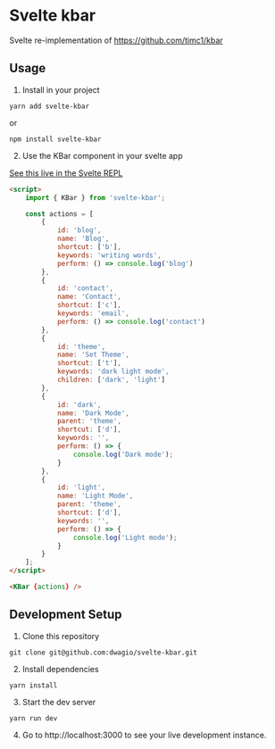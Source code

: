 # Svelte kbar

Svelte re-implementation of https://github.com/timc1/kbar

## Usage

1. Install in your project

```
yarn add svelte-kbar
```

or

```
npm install svelte-kbar
```

2. Use the KBar component in your svelte app

[See this live in the Svelte REPL](https://svelte.dev/repl/48685c134d644bf8b83cee8e513e680e?version=3.43.1)

```html
<script>
	import { KBar } from 'svelte-kbar';

	const actions = [
		{
			id: 'blog',
			name: 'Blog',
			shortcut: ['b'],
			keywords: 'writing words',
			perform: () => console.log('blog')
		},
		{
			id: 'contact',
			name: 'Contact',
			shortcut: ['c'],
			keywords: 'email',
			perform: () => console.log('contact')
		},
		{
			id: 'theme',
			name: 'Set Theme',
			shortcut: ['t'],
			keywords: 'dark light mode',
			children: ['dark', 'light']
		},
		{
			id: 'dark',
			name: 'Dark Mode',
			parent: 'theme',
			shortcut: ['d'],
			keywords: '',
			perform: () => {
				console.log('Dark mode');
			}
		},
		{
			id: 'light',
			name: 'Light Mode',
			parent: 'theme',
			shortcut: ['d'],
			keywords: '',
			perform: () => {
				console.log('Light mode');
			}
		}
	];
</script>

<KBar {actions} />
```

## Development Setup

1. Clone this repository

```
git clone git@github.com:dwagio/svelte-kbar.git
```

2. Install dependencies

```
yarn install
```

3. Start the dev server

```
yarn run dev
```

4. Go to http://localhost:3000 to see your live development instance.
